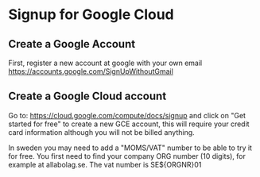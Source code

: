 # Signup for Google Cloud

## Create a Google Account
First, register a new account at google with your own email https://accounts.google.com/SignUpWithoutGmail

## Create a Google Cloud  account
Go to: https://cloud.google.com/compute/docs/signup and click on "Get started for free" to create a new GCE account, this will require your credit card information although you will not be billed anything.

In sweden you may need to add a "MOMS/VAT" number to be able to try it for free. You first need to find your company ORG number (10 digits), for example at allabolag.se. The vat number is SE${ORGNR}01
